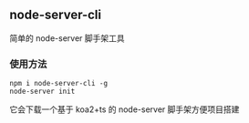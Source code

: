 ## node-server-cli

简单的 node-server 脚手架工具

### 使用方法

```
npm i node-server-cli -g
node-server init
```

它会下载一个基于 koa2+ts 的 node-server 脚手架方便项目搭建

